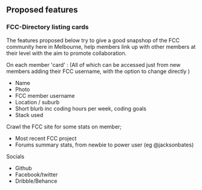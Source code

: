 ## Proposed features

### FCC-Directory listing cards
The features proposed below try to give a good snapshop of the FCC community here in Melbourne, help members link up with other members at their level with the aim to promote collaboration.

On each member 'card' :
(All of which can be accessed just from new members adding their FCC username, with the option to change directly )

* Name
* Photo
* FCC member username
* Location / suburb
* Short blurb inc coding hours per week, coding goals
* Stack used

Crawl the FCC site for some stats on member;
* Most recent FCC project
* Forums summary stats, from newbie to power user (eg @jacksonbates) 

Socials
* Github
* Facebook/twitter
* Dribble/Behance
